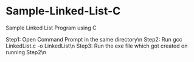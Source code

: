 # Sample-Linked-List-C
Sample Linked List Program using C

Step1: Open Command Prompt in the same directory\n
Step2: Run gcc LinkedList.c -o LinkedList\n
Step3: Run the exe file which got created on running Step2\n
